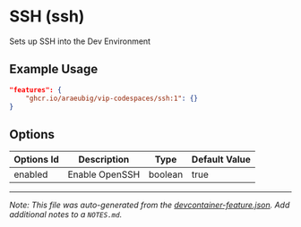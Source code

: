 
# SSH (ssh)

Sets up SSH into the Dev Environment

## Example Usage

```json
"features": {
    "ghcr.io/araeubig/vip-codespaces/ssh:1": {}
}
```

## Options

| Options Id | Description | Type | Default Value |
|-----|-----|-----|-----|
| enabled | Enable OpenSSH | boolean | true |



---

_Note: This file was auto-generated from the [devcontainer-feature.json](https://github.com/araeubig/vip-codespaces/blob/main/features/src/ssh/devcontainer-feature.json).  Add additional notes to a `NOTES.md`._
